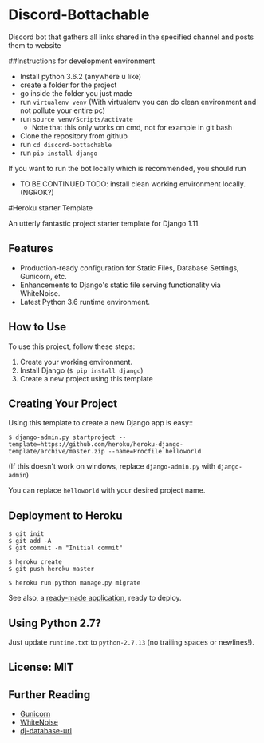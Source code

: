 # Discord-Bottachable

Discord bot that gathers all links shared in the specified channel and posts them to website

##Instructions for development environment

- Install python 3.6.2 (anywhere u like)
- create a folder for the project
- go inside the folder you just made
- run `virtualenv venv` (With virtualenv you can do clean environment and not pollute your entire pc)
- run `source venv/Scripts/activate`
  - Note that this only works on cmd, not for example in git bash
- Clone the repository from github
- run `cd discord-bottachable`
- run `pip install django`


If you want to run the bot locally which is recommended, you should run
- TO BE CONTINUED
TODO: install clean working environment locally. (NGROK?)








#Heroku starter Template

An utterly fantastic project starter template for Django 1.11.

## Features

- Production-ready configuration for Static Files, Database Settings, Gunicorn, etc.
- Enhancements to Django's static file serving functionality via WhiteNoise.
- Latest Python 3.6 runtime environment. 

## How to Use

To use this project, follow these steps:

1. Create your working environment.
2. Install Django (`$ pip install django`)
3. Create a new project using this template

## Creating Your Project

Using this template to create a new Django app is easy::

    $ django-admin.py startproject --template=https://github.com/heroku/heroku-django-template/archive/master.zip --name=Procfile helloworld

(If this doesn't work on windows, replace `django-admin.py` with `django-admin`)

You can replace ``helloworld`` with your desired project name.

## Deployment to Heroku

    $ git init
    $ git add -A
    $ git commit -m "Initial commit"

    $ heroku create
    $ git push heroku master

    $ heroku run python manage.py migrate

See also, a [ready-made application](https://github.com/heroku/python-getting-started), ready to deploy.

## Using Python 2.7?

Just update `runtime.txt` to `python-2.7.13` (no trailing spaces or newlines!).


## License: MIT

## Further Reading

- [Gunicorn](https://warehouse.python.org/project/gunicorn/)
- [WhiteNoise](https://warehouse.python.org/project/whitenoise/)
- [dj-database-url](https://warehouse.python.org/project/dj-database-url/)
